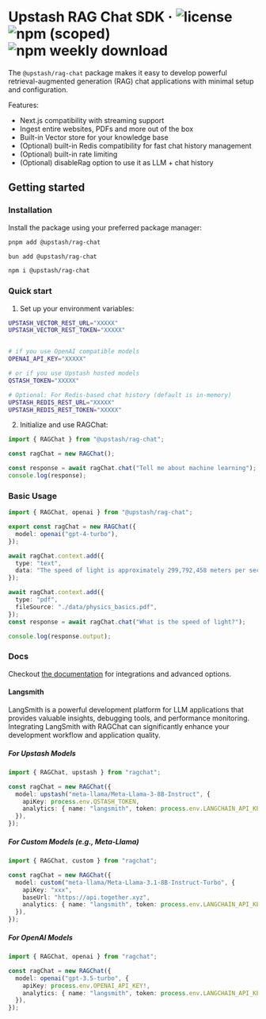 # Upstash RAG Chat SDK &middot; ![license](https://img.shields.io/npm/l/%40upstash%2Frag-chat) ![npm (scoped)](https://img.shields.io/npm/v/@upstash/rag-chat) ![npm weekly download](https://img.shields.io/npm/dw/%40upstash%2Frag-chat)

The `@upstash/rag-chat` package makes it easy to develop powerful retrieval-augmented generation (RAG) chat applications with minimal setup and configuration.

Features:

- Next.js compatibility with streaming support
- Ingest entire websites, PDFs and more out of the box
- Built-in Vector store for your knowledge base
- (Optional) built-in Redis compatibility for fast chat history management
- (Optional) built-in rate limiting
- (Optional) disableRag option to use it as LLM + chat history

## Getting started

### Installation

Install the package using your preferred package manager:

```sh
pnpm add @upstash/rag-chat

bun add @upstash/rag-chat

npm i @upstash/rag-chat
```

### Quick start

1. Set up your environment variables:

```sh
UPSTASH_VECTOR_REST_URL="XXXXX"
UPSTASH_VECTOR_REST_TOKEN="XXXXX"


# if you use OpenAI compatible models
OPENAI_API_KEY="XXXXX"

# or if you use Upstash hosted models
QSTASH_TOKEN="XXXXX"

# Optional: For Redis-based chat history (default is in-memory)
UPSTASH_REDIS_REST_URL="XXXXX"
UPSTASH_REDIS_REST_TOKEN="XXXXX"
```

2. Initialize and use RAGChat:

```typescript
import { RAGChat } from "@upstash/rag-chat";

const ragChat = new RAGChat();

const response = await ragChat.chat("Tell me about machine learning");
console.log(response);
```

### Basic Usage

```typescript
import { RAGChat, openai } from "@upstash/rag-chat";

export const ragChat = new RAGChat({
  model: openai("gpt-4-turbo"),
});

await ragChat.context.add({
  type: "text",
  data: "The speed of light is approximately 299,792,458 meters per second.",
});

await ragChat.context.add({
  type: "pdf",
  fileSource: "./data/physics_basics.pdf",
});
const response = await ragChat.chat("What is the speed of light?");

console.log(response.output);
```

### Docs

Checkout [the documentation](https://upstash.com/docs/vector/sdks/rag-chat/gettingstarted) for integrations and advanced options.

#### Langsmith

LangSmith is a powerful development platform for LLM applications that provides valuable insights, debugging tools, and performance monitoring. Integrating LangSmith with RAGChat can significantly enhance your development workflow and application quality.

##### For Upstash Models

```ts
import { RAGChat, upstash } from "ragchat";

const ragChat = new RAGChat({
  model: upstash("meta-llama/Meta-Llama-3-8B-Instruct", {
    apiKey: process.env.QSTASH_TOKEN,
    analytics: { name: "langsmith", token: process.env.LANGCHAIN_API_KEY },
  }),
});
```

##### For Custom Models (e.g., Meta-Llama)

```ts
import { RAGChat, custom } from "ragchat";

const ragChat = new RAGChat({
  model: custom("meta-llama/Meta-Llama-3.1-8B-Instruct-Turbo", {
    apiKey: "xxx",
    baseUrl: "https://api.together.xyz",
    analytics: { name: "langsmith", token: process.env.LANGCHAIN_API_KEY! },
  }),
});
```

##### For OpenAI Models

```ts
import { RAGChat, openai } from "ragchat";

const ragChat = new RAGChat({
  model: openai("gpt-3.5-turbo", {
    apiKey: process.env.OPENAI_API_KEY!,
    analytics: { name: "langsmith", token: process.env.LANGCHAIN_API_KEY },
  }),
});
```
